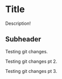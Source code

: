 # Title

Description!

## Subheader

Testing git changes.

Testing git changes pt 2.

Testing git changes pt 3.